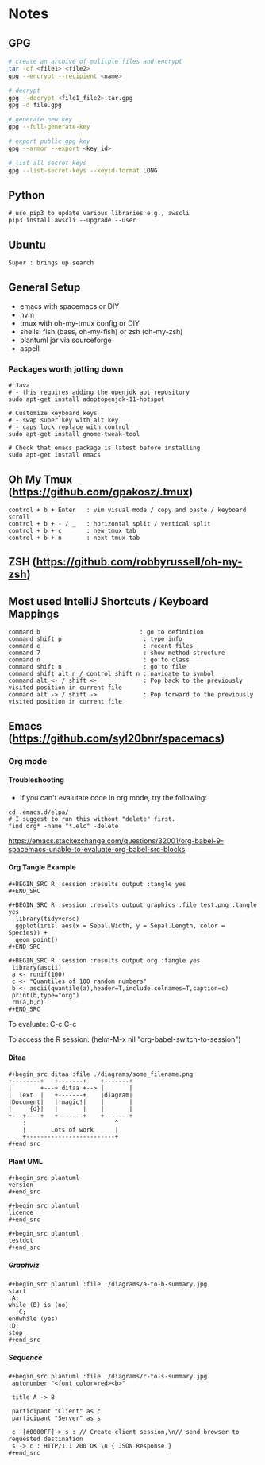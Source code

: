 # Notes

## GPG
```bash
# create an archive of mulitple files and encrypt
tar -cf <file1> <file2>
gpg --encrypt --recipient <name>

# decrypt
gpg --decrypt <file1_file2>.tar.gpg
gpg -d file.gpg

# generate new key
gpg --full-generate-key

# export public gpg key
gpg --armor --export <key_id>

# list all secret keys
gpg --list-secret-keys --keyid-format LONG
```

## Python
```
# use pip3 to update various libraries e.g., awscli
pip3 install awscli --upgrade --user
```

## Ubuntu
```
Super : brings up search
```

## General Setup
- emacs with spacemacs or DIY
- nvm
- tmux with oh-my-tmux config or DIY
- shells: fish (bass, oh-my-fish) or zsh (oh-my-zsh)
- plantuml jar via sourceforge
- aspell

### Packages worth jotting down
```
# Java
# - this requires adding the openjdk apt repository
sudo apt-get install adoptopenjdk-11-hotspot

# Customize keyboard keys
# - swap super key with alt key
# - caps lock replace with control
sudo apt-get install gnome-tweak-tool

# Check that emacs package is latest before installing
sudo apt-get install emacs
```

## Oh My Tmux (https://github.com/gpakosz/.tmux)
```
control + b + Enter   : vim visual mode / copy and paste / keyboard scroll
control + b + - / _   : horizontal split / vertical split
control + b + c       : new tmux tab 
control + b + n       : next tmux tab
```

## ZSH (https://github.com/robbyrussell/oh-my-zsh)

## Most used IntelliJ Shortcuts / Keyboard Mappings
```
command b                            : go to definition
command shift p                       : type info
command e                             : recent files
command 7                             : show method structure
command n                             : go to class
command shift n                       : go to file
command shift alt n / control shift n : navigate to symbol
command alt <- / shift <-             : Pop back to the previously visited position in current file
command alt -> / shift ->             : Pop forward to the previously visited position in current file
```
## Emacs (https://github.com/syl20bnr/spacemacs)

### Org mode
#### Troubleshooting
- if you can't evalutate code in org mode, try the following:

```
cd .emacs.d/elpa/
# I suggest to run this without "delete" first.
find org* -name "*.elc" -delete
```
https://emacs.stackexchange.com/questions/32001/org-babel-9-spacemacs-unable-to-evaluate-org-babel-src-blocks

#### Org Tangle Example
```
#+BEGIN_SRC R :session :results output :tangle yes
#+END_SRC

#+BEGIN_SRC R :session :results output graphics :file test.png :tangle yes
  library(tidyverse)
  ggplot(iris, aes(x = Sepal.Width, y = Sepal.Length, color = Species)) +
  geom_point()
#+END_SRC

#+BEGIN_SRC R :session :results output org :tangle yes
 library(ascii)
 a <- runif(100)
 c <- "Quantiles of 100 random numbers"
 b <- ascii(quantile(a),header=T,include.colnames=T,caption=c)
 print(b,type="org")
 rm(a,b,c)
#+END_SRC
```

To evaluate:
C-c C-c

To access the R session:
(helm-M-x nil "org-babel-switch-to-session")

#### Ditaa
```
#+begin_src ditaa :file ./diagrams/some_filename.png
+--------+   +-------+    +-------+
|        +---+ ditaa +--> |       |
|  Text  |   +-------+    |diagram|
|Document|   |!magic!|    |       |
|     {d}|   |       |    |       |
+---+----+   +-------+    +-------+
	:                         ^
	|       Lots of work      |
	+-------------------------+
#+end_src
```

#### Plant UML
```
#+begin_src plantuml
version
#+end_src

#+begin_src plantuml
licence
#+end_src

#+begin_src plantuml
testdot
#+end_src
```

##### Graphviz
```
#+begin_src plantuml :file ./diagrams/a-to-b-summary.jpg
start
:A;
while (B) is (no)
  :C;
endwhile (yes)
:D;
stop
#+end_src
```
##### Sequence
```
#+begin_src plantuml :file ./diagrams/c-to-s-summary.jpg
 autonumber "<font color=red><b>"
 
 title A -> B
 
 participant "Client" as c
 participant "Server" as s
 
 c -[#0000FF]-> s : // Create client session,\n// send browser to requested destination
 s -> c : HTTP/1.1 200 OK \n { JSON Response }
#+end_src
```
